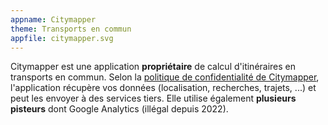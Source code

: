 ```yaml
---
appname: Citymapper
theme: Transports en commun
appfile: citymapper.svg
---
```

Citymapper est une application **propriétaire** de calcul d'itinéraires en transports en commun. Selon la [politique de confidentialité de Citymapper](https://citymapper.com/privacy), l'application récupère vos données (localisation, recherches, trajets, ...) et peut les envoyer à des services tiers. Elle utilise également **plusieurs pisteurs** dont Google Analytics (illégal depuis 2022).